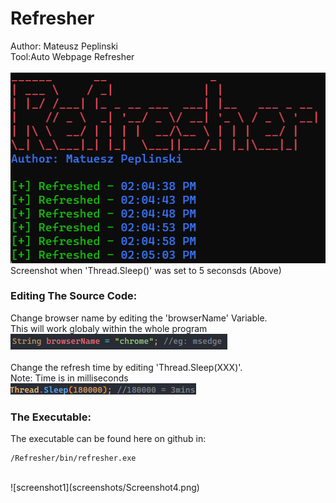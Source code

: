 # Refresher
Author: Mateusz Peplinski
<br /> 
Tool:Auto Webpage Refresher 
<br />
<br />
![main](screenshots/Screenshot1.png) <br />
Screenshot when 'Thread.Sleep()' was set to 5 seconsds (Above)<br />
### Editing The Source Code:
Change browser name by editing the 'browserName' Variable.<br />
This will work globaly within the whole program<br />
![screenshot1](screenshots/Screenshot2.png)<br />
<br />
Change the refresh time by editing 'Thread.Sleep(XXX)'.<br />
Note: Time is in milliseconds<br />
![screenshot1](screenshots/Screenshot3.png)<br />


### The Executable:
The executable can be found here on github in: <br />
```
/Refresher/bin/refresher.exe
```
<br />
![screenshot1](screenshots/Screenshot4.png)<br />
